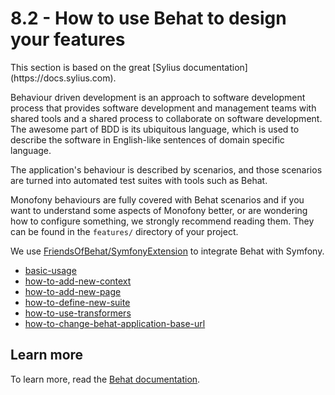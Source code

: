 # 8.2 - How to use Behat to design your features

<div markdown="1" class="block-note">
This section is based on the great [Sylius documentation](https://docs.sylius.com).
</div>

Behaviour driven development is an approach to software development process that provides software development and management teams
with shared tools and a shared process to collaborate on software development. The awesome part of BDD is its ubiquitous language,
which is used to describe the software in English-like sentences of domain specific language.

The application's behaviour is described by scenarios, and those scenarios are turned into automated test suites with tools such as Behat.

Monofony behaviours are fully covered with Behat scenarios and if you want
to understand some aspects of Monofony better, or are wondering how to configure something, we strongly recommend
reading them. They can be found in the ``features/`` directory of your project.

We use [FriendsOfBehat/SymfonyExtension](https://github.com/FriendsOfBehat/SymfonyExtension) to integrate Behat with Symfony.

* [basic-usage](behat/basic-usage.md)
* [how-to-add-new-context](behat/how-to-add-new-context.md)
* [how-to-add-new-page](behat/how-to-add-new-page.md)
* [how-to-define-new-suite](behat/how-to-define-new-suite.md)
* [how-to-use-transformers](behat/how-to-use-transformers.md)
* [how-to-change-behat-application-base-url](behat/how-to-change-behat-application-base-url.md)

Learn more
----------

To learn more, read the [Behat documentation](http://behat.org/en/latest/guides.html).
